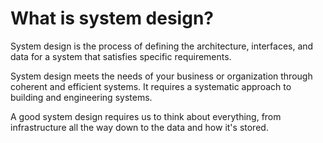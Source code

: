 # What is system design?

System design is the process of defining the architecture, interfaces, and data
for a system that satisfies specific requirements. 

System design meets the needs of your business or organization through coherent and efficient systems. It requires
a systematic approach to building and engineering systems. 

A good system design requires us to think about everything, from infrastructure all the way down to the data and how it's stored.

